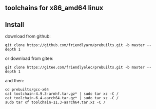 ## **toolchains for x86_amd64 linux**


Install
------------
download from github:
```
git clone https://github.com/friendlyarm/prebuilts.git -b master --depth 1
```
or download from gitee:
```
git clone https://gitee.com/friendlyelec/prebuilts.git -b master --depth 1
```
and then:
```
cd prebuilts/gcc-x64
cat toolchain-4.9.3-armhf.tar.gz* | sudo tar xz -C /
cat toolchain-6.4-aarch64.tar.gz* | sudo tar xz -C /
sudo tar xf toolchain-11.3-aarch64.tar.xz -C /
```

